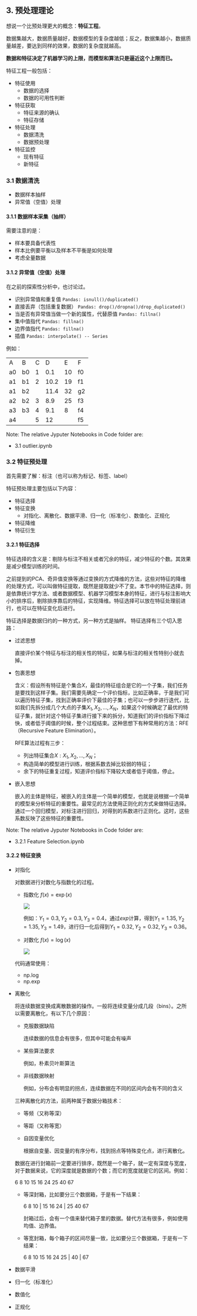## 3. 预处理理论

想说一个比预处理更大的概念：__特征工程__。

数据集越大，数据质量越好，数据模型的复杂度越低；反之，数据集越小，数据质量越差，要达到同样的效果，数据的复杂度就越高。

__数据和特征决定了机器学习的上限，而模型和算法只是逼近这个上限而已。__

特征工程一般包括：
- 特征使用
    - 数据的选择
    - 数据的可用性判断
- 特征获取
    - 特征来源的确认
    - 特征存储
- 特征处理
    - 数据清洗
    - 数据预处理
- 特征监控
    - 现有特征
    - 新特征

### 3.1 数据清洗
- 数据样本抽样
- 异常值（空值）处理

#### 3.1.1 数据样本采集（抽样）
需要注意的是：
- 样本要具备代表性
- 样本比例要平衡以及样本不平衡是如何处理
- 考虑全量数据

#### 3.1.2 异常值（空值）处理
在之前的探索性分析中，也讨论过。
- 识别异常值和重复值 `Pandas: isnull()/duplicated()`
- 直接丢弃（包括重复数据） `Pandas: drop()/dropna()/drop_duplicated()`
- 当是否有异常值当做一个新的属性，代替原值 `Pandas: fillna()`
- 集中值指代 `Pandas: fillna()`
- 边界值指代 `Pandas: fillna()`
- 插值 `Pandas: interpolate() -- Series`

例如：

<table>
    <tr>
        <td>A</td>
        <td>B</td>
        <td>C</td>
        <td>D</td>
        <td>E</td>
        <td>F</td>
    </tr>
    <tr>
        <td>a0</td>
        <td>b0</td>
        <td>1</td>
        <td>0.1</td>
        <td>10</td>
        <td>f0</td>
    </tr>
    <tr>
        <td>a1</td>
        <td>b1</td>
        <td>2</td>
        <td>10.2</td>
        <td>19</td>
        <td>f1</td>
    </tr>
    <tr>
        <td>a1</td>
        <td>b2</td>
        <td></td>
        <td>11.4</td>
        <td>32</td>
        <td>g2</td>
    </tr>
    <tr>
        <td>a2</td>
        <td>b2</td>
        <td>3</td>
        <td>8.9</td>
        <td>25</td>
        <td>f3</td>
    </tr>
    <tr>
        <td>a3</td>
        <td>b3</td>
        <td>4</td>
        <td>9.1</td>
        <td>8</td>
        <td>f4</td>
    </tr>
    <tr>
        <td>a4</td>
        <td></td>
        <td>5</td>
        <td>12</td>
        <td></td>
        <td>f5</td>
    </tr>
</table>

Note:
The relative Jyputer Notebooks in Code folder are:
- 3.1 outlier.ipynb

### 3.2 特征预处理

首先需要了解：标注（也可以称为标记、标签、label）

特征预处理主要包括以下内容：
- 特征选择
- 特征变换
    - 对指化、离散化、数据平滑、归一化（标准化）、数值化、正规化
- 特征降维
- 特征衍生

#### 3.2.1 特征选择

特征选择的含义是：剔除与标注不相关或者冗余的特征，减少特征的个数。其效果是减少模型训练的时间。

之前提到的PCA、奇异值变换等通过变换的方式降维的方法，这些对特征的降维的处理方式，可以叫做特征提取，既然是提取就少不了变。本节中的特征选择，则是依靠统计学方法、或者数据模型、机器学习模型本身的特征，进行与标注影响大小的排序后，剔除排序靠后的特征，实现降维。特征选择可以放在特征处理前进行，也可以在特征变化后进行。



特征选择是数据归约的一种方式，另一种方式是抽样。
特征选择有三个切入思路：
- 过滤思想

    直接评价某个特征与标注的相关性的特征，如果与标注的相关性特别小就去掉。

- 包裹思想

    含义：假设所有特征是个集合$X$，最佳的特征组合是它的一个子集，我们任务是要找到这样子集。我们需要先确定一个评价指标，比如正确率，于是我们可以遍历特征子集，找到正确率评价下最佳的子集；也可以一步步进行迭代，比如我们先拆分成几个大点的子集${X_1, X_2, ..., X_N}$，如果这个时候确定了最优的特征子集，就针对这个特征子集进行接下来的拆分，知道我们的评价指标下降过快，或者低于阈值的时候，整个过程结束。这种思想下有种常用的方法：RFE（Recursive Feature Elimination）。

    RFE算法过程有三步：
    - 列出特征集合$X:{X_1, X_2, ..., X_N}$；
    - 构造简单的模型进行训练，根据系数去掉比较弱的特征；
    - 余下的特征重复过程，知道评价指标下降较大或者低于阈值，停止。

- 嵌入思想

    嵌入的主体是特征，被嵌入的主体是一个简单的模型，也就是说根据一个简单的模型来分析特征的重要性。最常见的方法使用正则化的方式来做特征选择。通过一个回归模型，对标注进行回归，对得到的系数进行正则化。这时，这些系数反映了这些特征的重要性。

Note:
The relative Jyputer Notebooks in Code folder are:
- 3.2.1 Feature Selection.ipynb



#### 3.2.2 特征变换
- 对指化

    对数据进行对数化与指数化的过程。

    - 指数化
        $f(x) = \exp{(x)}$

        ![](./img/3.2.2.1.png)

        例如：$Y_1 = 0.3, Y_2 = 0.3, Y_3 = 0.4$，通过$exp$计算，得到$Y_1 = 1.35, Y_2 = 1.35, Y_3 = 1.49$，进行归一化后得到$Y_1 = 0.32, Y_2 = 0.32, Y_3 = 0.36$。
    - 对数化
        $f(x) = \log{(x)}$

        ![](./img/3.2.2.2.png)

    代码通常使用：
    - np.log
    - np.exp
- 离散化

    将连续数据变换成离散数据的操作。一般将连续变量分成几段（bins）。之所以需要离散化，有以下几个原因：
    - 克服数据缺陷

        连续数据的信息会有很多，但其中可能会有噪声
    - 某些算法要求

        例如，朴素贝叶斯算法
    - 非线数据映射

        例如，分布会有明显的拐点，连续数据在不同的区间内会有不同的含义
    
    三种离散化的方法，前两种属于数据分箱技术：
    - 等频（又称等深）
    - 等距（又称等宽）
    - 自因变量优化

        根据自变量、因变量的有序分布，找到拐点等特殊变化点，进行离散化。
    
    数据在进行封箱前一定要进行排序，既然是一个箱子，就一定有深度与宽度，对于数据来说，它的深度就是数据的个数；而它的宽度就是它的区间。例如：

    6   8   10   15   16   24   25   40   67

    - 等深封箱，比如要分三个数据箱，于是有一下结果：

        6   8   10 | 15   16   24 | 25   40   67

        封箱过后，会有一个值来替代箱子里的数据。替代方法有很多，例如使用均值、边界值。
    
    - 等宽封箱，每个箱子的区间尽量一致，比如要分三个数据箱，于是有一下结果：

        6   8   10   15   16   24   25 | 40 | 67

        




- 数据平滑 
- 归一化（标准化）
- 数值化
- 正规化